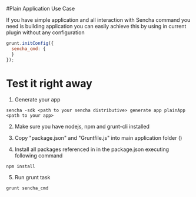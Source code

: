 #Plain Application Use Case

If you have simple application and all interaction with Sencha command you need is building application
you can easily achieve this by using in current plugin without any configuration
```js
grunt.initConfig({
  sencha_cmd: {  
  }
});
```

# Test it right away
1. Generate your app
```shell
sencha -sdk <path to your sencha distributive> generate app plainApp <path to your app>  
```

2. Make sure you have nodejs, npm and grunt-cli installed 

3. Copy "package.json" and "Gruntfile.js" into main application folder (<path to your app>)

4. Install all packages referenced in in the package.json executing following command
```shell
npm install  
```

5. Run grunt task
```shell
grunt sencha_cmd  
```